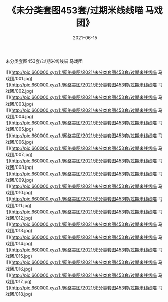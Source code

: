 ﻿---
layout: post
title:  《未分类套图453套/过期米线线喵 马戏团》
date:   2021-06-15
img: http://pic.660000.xyz/1:/网络美图/2021/未分类套图453套/过期米线线喵 马戏团/000.jpg
categories: [美女, 清纯, 唯美]
---

未分类套图453套/过期米线线喵 马戏团

 ![](http://pic.660000.xyz/1:/网络美图/2021/未分类套图453套/过期米线线喵 马戏团/001.jpg) <br>![](http://pic.660000.xyz/1:/网络美图/2021/未分类套图453套/过期米线线喵 马戏团/002.jpg) <br>![](http://pic.660000.xyz/1:/网络美图/2021/未分类套图453套/过期米线线喵 马戏团/003.jpg) <br>![](http://pic.660000.xyz/1:/网络美图/2021/未分类套图453套/过期米线线喵 马戏团/004.jpg) <br>![](http://pic.660000.xyz/1:/网络美图/2021/未分类套图453套/过期米线线喵 马戏团/005.jpg) <br>![](http://pic.660000.xyz/1:/网络美图/2021/未分类套图453套/过期米线线喵 马戏团/006.jpg) <br>![](http://pic.660000.xyz/1:/网络美图/2021/未分类套图453套/过期米线线喵 马戏团/007.jpg) <br>![](http://pic.660000.xyz/1:/网络美图/2021/未分类套图453套/过期米线线喵 马戏团/008.jpg) <br>![](http://pic.660000.xyz/1:/网络美图/2021/未分类套图453套/过期米线线喵 马戏团/009.jpg) <br>![](http://pic.660000.xyz/1:/网络美图/2021/未分类套图453套/过期米线线喵 马戏团/010.jpg) <br>![](http://pic.660000.xyz/1:/网络美图/2021/未分类套图453套/过期米线线喵 马戏团/011.jpg) <br>![](http://pic.660000.xyz/1:/网络美图/2021/未分类套图453套/过期米线线喵 马戏团/012.jpg) <br>![](http://pic.660000.xyz/1:/网络美图/2021/未分类套图453套/过期米线线喵 马戏团/013.jpg) <br>![](http://pic.660000.xyz/1:/网络美图/2021/未分类套图453套/过期米线线喵 马戏团/014.jpg) <br>![](http://pic.660000.xyz/1:/网络美图/2021/未分类套图453套/过期米线线喵 马戏团/015.jpg) <br>![](http://pic.660000.xyz/1:/网络美图/2021/未分类套图453套/过期米线线喵 马戏团/016.jpg) <br>![](http://pic.660000.xyz/1:/网络美图/2021/未分类套图453套/过期米线线喵 马戏团/017.jpg) <br>![](http://pic.660000.xyz/1:/网络美图/2021/未分类套图453套/过期米线线喵 马戏团/018.jpg) <br>